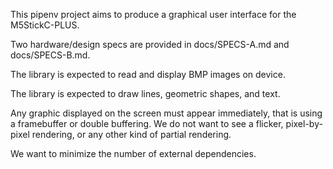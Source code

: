 This pipenv project aims to produce a graphical user interface for the M5StickC-PLUS.

Two hardware/design specs are provided in docs/SPECS-A.md and docs/SPECS-B.md.

The library is expected to read and display BMP images on device.

The library is expected to draw lines, geometric shapes, and text.

Any graphic displayed on the screen must appear immediately, that is using a framebuffer or double buffering. We do not want to see a flicker, pixel-by-pixel rendering, or any other kind of partial rendering.

We want to minimize the number of external dependencies.